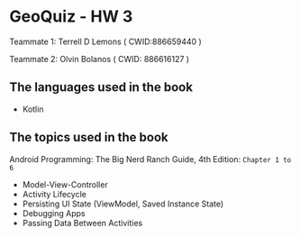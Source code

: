 # GeoQuiz - HW 3

Teammate 1: Terrell D Lemons ( CWID:886659440 )

Teammate 2: Olvin Bolanos ( CWID: 886616127 )

## The languages used in the book

- Kotlin

## The topics used in the book

Android Programming: The Big Nerd Ranch Guide, 4th Edition: `Chapter 1 to 6`

- Model-View-Controller
- Activity Lifecycle
- Persisting UI State (ViewModel, Saved Instance State)
- Debugging Apps
- Passing Data Between Activities



